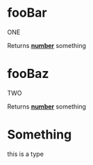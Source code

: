 <!-- Generated by documentation.js. Update this documentation by updating the source code. -->

# fooBar

ONE

Returns **[number](https://developer.mozilla.org/en-US/docs/Web/JavaScript/Reference/Global_Objects/Number)** something

# fooBaz

TWO

Returns **[number](https://developer.mozilla.org/en-US/docs/Web/JavaScript/Reference/Global_Objects/Number)** something

# Something

this is a type
